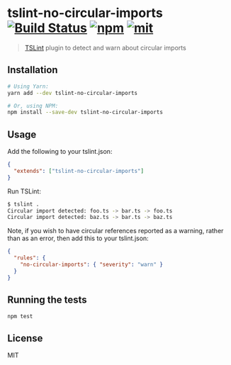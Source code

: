 # tslint-no-circular-imports [![Build Status][build]](https://circleci.com/gh/bcherny/tslint-no-circular-imports) [![npm]](https://www.npmjs.com/package/tslint-no-circular-imports) [![mit]](https://opensource.org/licenses/MIT)

[build]: https://img.shields.io/circleci/project/bcherny/tslint-no-circular-imports.svg?branch=master&style=flat-square
[npm]: https://img.shields.io/npm/v/tslint-no-circular-imports.svg?style=flat-square
[mit]: https://img.shields.io/npm/l/tslint-no-circular-imports.svg?style=flat-square

> [TSLint](https://palantir.github.io/tslint/) plugin to detect and warn about circular imports

## Installation

```sh
# Using Yarn:
yarn add --dev tslint-no-circular-imports

# Or, using NPM:
npm install --save-dev tslint-no-circular-imports
```

## Usage

Add the following to your tslint.json:

```json
{
  "extends": ["tslint-no-circular-imports"]
}
```

Run TSLint:

```sh
$ tslint .
Circular import detected: foo.ts -> bar.ts -> foo.ts
Circular import detected: baz.ts -> bar.ts -> baz.ts
```

Note, if you wish to have circular references reported as
a warning, rather than as an error, then add this to your tslint.json:

```json
{
  "rules": {
    "no-circular-imports": { "severity": "warn" }
  }
}
```
## Running the tests

```sh
npm test
```

## License

MIT
